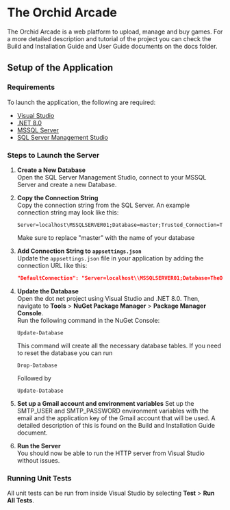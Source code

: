 
# The Orchid Arcade
The Orchid Arcade is a web platform to upload, manage and buy games. For a more detailed description and tutorial of the project you can check the Build and Installation Guide and User Guide documents on the docs folder.

## Setup of the Application

### Requirements

To launch the application, the following are required:
- [Visual Studio](https://visualstudio.microsoft.com/)
- [.NET 8.0](https://dotnet.microsoft.com/en-us/download/dotnet/8.0)
- [MSSQL Server](https://www.microsoft.com/en-us/sql-server/sql-server-downloads)
- [SQL Server Management Studio](https://learn.microsoft.com/en-us/sql/ssms/download-sql-server-management-studio-ssms?view=sql-server-ver16#download-ssms)

### Steps to Launch the Server

1. **Create a New Database**  
   Open the SQL Server Management Studio, connect to your MSSQL Server and create a new Database.


2. **Copy the Connection String**  
   Copy the connection string from the SQL Server. An example connection string may look like this:
   ```
   Server=localhost\MSSQLSERVER01;Database=master;Trusted_Connection=True;
   ```  
   Make sure to replace "master" with the name of your database

3. **Add Connection String to `appsettings.json`**  
   Update the `appsettings.json` file in your application by adding the connection URL like this:
   ```json
   "DefaultConnection": "Server=localhost\\MSSQLSERVER01;Database=TheOrchidArcade;Trusted_Connection=True;TrustServerCertificate=True;"
   ```

4. **Update the Database**  
   Open the dot net project using Visual Studio and .NET 8.0. Then, navigate to **Tools** > **NuGet Package Manager** > **Package Manager Console**.  
   Run the following command in the NuGet Console:
   ```
   Update-Database
   ```
   This command will create all the necessary database tables. If you need to reset the database you can run 
    ```
   Drop-Database
   ```
   Followed by
    ```
   Update-Database
   ```

5. **Set up a Gmail account and environment variables** 
	Set up the SMTP_USER and SMTP_PASSWORD environment variables with the email and the application key of the Gmail account that will be used. A detailed description of this is found on the Build and Installation Guide document. 

6. **Run the Server**  
   You should now be able to run the HTTP server from Visual Studio without issues.

### Running Unit Tests

All unit tests can be run from inside Visual Studio by selecting **Test** > **Run All Tests**.

